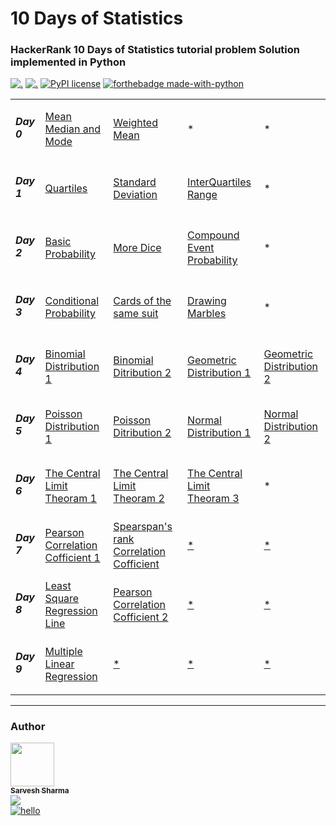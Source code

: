 # 10 Days of Statistics

### HackerRank 10 Days of Statistics tutorial problem Solution implemented in Python
[![.](https://img.shields.io/github/watchers/shsarv/Hackerrank-10-Days-of-Statistics?color=blue&label=watches&logo=appveyor&logoColor=lightgreen&style=for-the-badge)](https://github.com/shsarv/Hackerrank-10-Days-of-Statistics)
[![.](https://img.shields.io/badge/Hackerrank-10_Days_of_Statistics-brightgreen?style=for-the-badge)](https://www.hackerrank.com/domains/tutorials/10-days-of-statistics)
[![PyPI license](https://img.shields.io/pypi/l/ansicolortags.svg?style=for-the-badge)](https://pypi.python.org/pypi/ansicolortags/) [![forthebadge made-with-python](http://ForTheBadge.com/images/badges/made-with-python.svg)](https://www.python.org/) 
<table>
<tr>
  <td><h5>Day 0</h5></td>
   <td><a href="https://github.com/shsarv/Hackerrank-10-Days-of-Statistics/blob/master/mean_median_and_mode.py">Mean Median and Mode</a></td>
   <td><a href="https://github.com/shsarv/Hackerrank-10-Days-of-Statistics/blob/master/Weighted_mean.py">Weighted Mean</a></td>
  <td>*</td>
  <td>*</td>
</tr>
  <tr>
  <td><h5>Day 1</h5></td>
   <td><a href="https://github.com/shsarv/Hackerrank-10-Days-of-Statistics/blob/master/Quartiles.py">Quartiles</a></td>
   <td><a href="https://github.com/shsarv/Hackerrank-10-Days-of-Statistics/blob/master/Standard_deviation.py">Standard Deviation</a></td>
   <td><a href="https://github.com/shsarv/Hackerrank-10-Days-of-Statistics/blob/master/interquartile.py">InterQuartiles Range</a></td>
    <td>*</td>
</tr>
  <tr>
  <td><h5>Day 2</h5></td>
   <td><a href="https://github.com/shsarv/Hackerrank-10-Days-of-Statistics/blob/master/Basic_probability.py">Basic Probability</a></td>
   <td><a href="https://github.com/shsarv/Hackerrank-10-Days-of-Statistics/blob/master/More_Dice.py">More Dice</a></td>
   <td><a href="https://github.com/shsarv/Hackerrank-10-Days-of-Statistics/blob/master/Compound_event_probability.py">Compound Event Probability</a></td>
    <td>*</td>
</tr>
 </tr>
  <tr>
  <td><h5>Day 3</h5></td>
   <td><a href="https://github.com/shsarv/Hackerrank-10-Days-of-Statistics/blob/master/Conditional_probability.py">Conditional Probability</a></td>
   <td><a href="https://github.com/shsarv/Hackerrank-10-Days-of-Statistics/blob/master/Cards_of_the_same_suits.py">Cards of the same suit</a></td>
   <td><a href="https://github.com/shsarv/Hackerrank-10-Days-of-Statistics/blob/master/Drwaing_marbles.py">Drawing Marbles</a></td>
  <td>*</td>
</tr>
<tr>
  <td><h5>Day 4</h5></td>
   <td><a href="https://github.com/shsarv/Hackerrank-10-Days-of-Statistics/blob/master/Binomial_distribution_1.py">Binomial Distribution 1</a></td>
   <td><a href="https://github.com/shsarv/Hackerrank-10-Days-of-Statistics/blob/master/Binomial_distribution_2.py">Binomial Ditribution 2</a></td>
   <td><a href="https://github.com/shsarv/Hackerrank-10-Days-of-Statistics/blob/master/Geometric_distribution_1.py">Geometric Distribution 1</a></td>
  <td><a href="https://github.com/shsarv/Hackerrank-10-Days-of-Statistics/blob/master/Geometric_distribution_2.py">Geometric Distribution 2</a></td>
</tr>
<tr>
  <td><h5>Day 5</h5></td>
   <td><a href="https://github.com/shsarv/Hackerrank-10-Days-of-Statistics/blob/master/Poissoon_Distribution.py">Poisson Distribution 1</a></td>
   <td><a href="https://github.com/shsarv/Hackerrank-10-Days-of-Statistics/blob/master/Poissoon_Distribution2.py">Poisson Ditribution 2</a></td>
   <td><a href="https://github.com/shsarv/Hackerrank-10-Days-of-Statistics/blob/master/Normal_distribution1.py">Normal Distribution 1</a></td>
  <td><a href="https://github.com/shsarv/Hackerrank-10-Days-of-Statistics/blob/master/Normal_distribution2.py">Normal Distribution 2</a></td>
</tr>
<tr>
  <td><h5>Day 6</h5></td>
   <td><a href="https://github.com/shsarv/Hackerrank-10-Days-of-Statistics/blob/master/The_central_limit_theoram.py">The Central Limit Theoram 1</a></td>
   <td><a href="https://github.com/shsarv/Hackerrank-10-Days-of-Statistics/blob/master/The_central_limit_theoram2.py">The Central Limit Theoram 2</a></td>
   <td><a href="https://github.com/shsarv/Hackerrank-10-Days-of-Statistics/blob/master/The_central_limit_theoram3.py">The Central Limit Theoram 3</a></td>
  <td><a href=""></a>*</td>
</tr>
<tr>
  <td><h5>Day 7</h5></td>
   <td><a href="https://github.com/shsarv/Hackerrank-10-Days-of-Statistics/blob/master/Pearson_Correlation_Cofficients.py">Pearson Correlation Cofficient 1</a></td>
   <td><a href="https://github.com/shsarv/Hackerrank-10-Days-of-Statistics/blob/master/Spearman's_Rank_Correlation.py">Spearspan's rank Correlation Cofficient</a></td>
   <td><a href="">*</a></td>
  <td><a href="">*</a></td>
</tr>
<tr>
  <td><h5>Day 8</h5></td>
   <td><a href="https://github.com/shsarv/Hackerrank-10-Days-of-Statistics/blob/master/Least_square_regression.py">Least Square Regression Line</a></td>
   <td><a href="https://github.com/shsarv/Hackerrank-10-Days-of-Statistics/blob/master/Pearson_Correlation_Cofficients_2.py">Pearson Correlation Cofficient 2</a></td>
   <td><a href="">*</a></td>
  <td><a href="">*</a></td>
</tr>
<tr>
  <td><h5>Day 9</h5></td>
   <td><a href="https://github.com/shsarv/Hackerrank-10-Days-of-Statistics/blob/master/Multiple_linear_regression.py">Multiple Linear Regression</a></td>
   <td><a href="">*</a></td>
   <td><a href="">*</a></td>
  <td><a href="">*</a></td>
</tr>
</table>

<hr>

### Author

<a href="https://github.com/shsarv"><img src="https://avatars2.githubusercontent.com/u/55739302?s=400&u=1e7714cb1cbe3437a527a877486c94611f0e7ab0&v=4" width="70px;" alt=""/><br /><sub><b>Sarvesh Sharma</b></sub></a>
<br>
[![](https://img.shields.io/github/followers/shsarv?style=social)](https://github.com/shsarv)  <br>
[![hello](https://img.shields.io/twitter/follow/sarveshroli?style=social)](https://twitter.com/sarveshroli)
